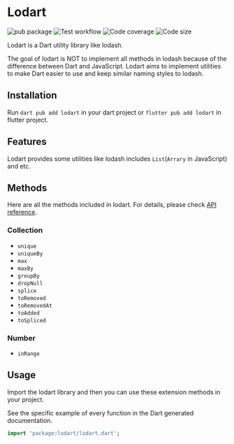 # Lodart

![pub package](https://img.shields.io/pub/v/lodart.svg?logo=dart&logoColor=00b9fc)
![Test workflow](https://github.com/KiritaniAyaka/lodart/actions/workflows/dart.yaml/badge.svg?branch=main)
![Code coverage](https://codecov.io/gh/KiritaniAyaka/lodart/graph/badge.svg)
![Code size](https://img.shields.io/github/languages/code-size/KiritaniAyaka/lodart?logo=github&logoColor=white)

Lodart is a Dart utility library like lodash.

The goal of lodart is NOT to implement all methods in lodash because of the difference between Dart and JavaScript.
Lodart aims to implement utilities to make Dart easier to use and keep similar naming styles to lodash.

## Installation

Run `dart pub add lodart` in your dart project or `flutter pub add lodart` in flutter project.

## Features

Lodart provides some utilities like lodash includes `List`(`Arrary` in JavaScript) and etc.

## Methods

Here are all the methods included in lodart.
For details, please check [API reference](https://pub.dev/documentation/lodart/latest/).

### Collection

- `unique`
- `uniqueBy`
- `max`
- `maxBy`
- `groupBy`
- `dropNull`
- `splice`
- `toRemoved`
- `toRemovedAt`
- `toAdded`
- `toSpliced`

### Number

- `inRange`

## Usage

Import the lodart library and then you can use these extension methods in your project.

See the specific example of every function in the Dart generated documentation.

```dart
import 'package:lodart/lodart.dart';
```
